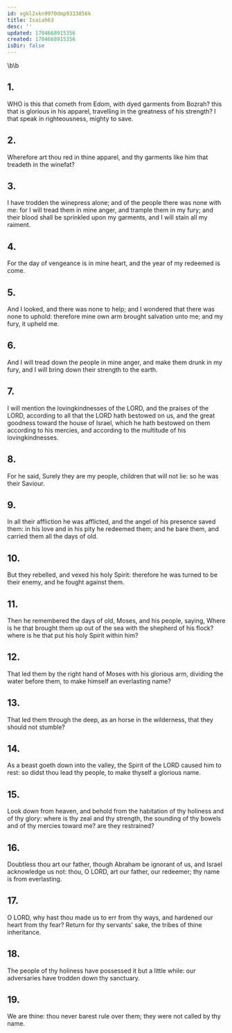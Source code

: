 ```yaml
---
id: vgkl2xkn9970dmp9333856k
title: Isaiah63
desc: ''
updated: 1704668915356
created: 1704668915356
isDir: false
---
```

\b\b
## 1.
WHO is this that cometh from Edom, with dyed garments from Bozrah?  this that is glorious in his apparel, travelling in the greatness of his strength?  I that speak in righteousness, mighty to save.
## 2.
Wherefore art thou red in thine apparel, and thy garments like him that treadeth in the winefat?
## 3.
I have trodden the winepress alone; and of the people there was none with me: for I will tread them in mine anger, and trample them in my fury; and their blood shall be sprinkled upon my garments, and I will stain all my raiment.
## 4.
For the day of vengeance is in mine heart, and the year of my redeemed is come.
## 5.
And I looked, and there was none to help; and I wondered that there was none to uphold: therefore mine own arm brought salvation unto me; and my fury, it upheld me.
## 6.
And I will tread down the people in mine anger, and make them drunk in my fury, and I will bring down their strength to the earth.
## 7.
I will mention the lovingkindnesses of the LORD, and the praises of the LORD, according to all that the LORD hath bestowed on us, and the great goodness toward the house of Israel, which he hath bestowed on them according to his mercies, and according to the multitude of his lovingkindnesses.
## 8.
For he said, Surely they are my people, children that will not lie: so he was their Saviour.
## 9.
In all their affliction he was afflicted, and the angel of his presence saved them: in his love and in his pity he redeemed them; and he bare them, and carried them all the days of old.
## 10.
But they rebelled, and vexed his holy Spirit: therefore he was turned to be their enemy, and he fought against them.
## 11.
Then he remembered the days of old, Moses, and his people, saying, Where is he that brought them up out of the sea with the shepherd of his flock?  where is he that put his holy Spirit within him?
## 12.
That led them by the right hand of Moses with his glorious arm, dividing the water before them, to make himself an everlasting name?
## 13.
That led them through the deep, as an horse in the wilderness, that they should not stumble?
## 14.
As a beast goeth down into the valley, the Spirit of the LORD caused him to rest: so didst thou lead thy people, to make thyself a glorious name.
## 15.
Look down from heaven, and behold from the habitation of thy holiness and of thy glory: where is thy zeal and thy strength, the sounding of thy bowels and of thy mercies toward me?  are they restrained?
## 16.
Doubtless thou art our father, though Abraham be ignorant of us, and Israel acknowledge us not: thou, O LORD, art our father, our redeemer; thy name is from everlasting.
## 17.
O LORD, why hast thou made us to err from thy ways, and hardened our heart from thy fear?  Return for thy servants' sake, the tribes of thine inheritance.
## 18.
The people of thy holiness have possessed it but a little while: our adversaries have trodden down thy sanctuary.
## 19.
We are thine: thou never barest rule over them; they were not called by thy name.
